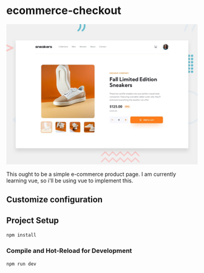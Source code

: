 # ecommerce-checkout
![Design preview for the E-commerce product page coding challenge](./src/assets/images/desktop-preview.jpg)


This ought to be a simple e-commerce product page. 
I am currently learning vue, so i'll  be using vue to implement this.

## Customize configuration

## Project Setup

```sh
npm install
```

### Compile and Hot-Reload for Development

```sh
npm run dev
```
